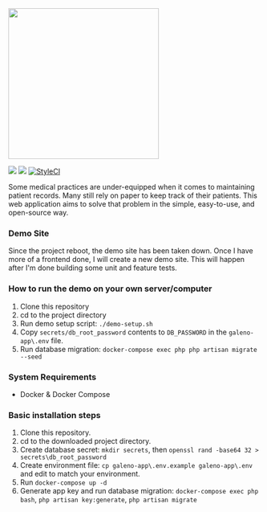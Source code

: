 <img src='https://github.com/junelsolis/medicoffice/blob/master/galeno-logo.svg' width='300'>

![](https://img.shields.io/github/languages/top/junelsolis/galeno) ![](https://img.shields.io/travis/junelsolis/galeno) [![StyleCI](https://github.styleci.io/repos/164389688/shield?branch=master)](https://github.styleci.io/repos/164389688)

Some medical practices are under-equipped when it comes to maintaining patient records. Many still rely on paper to keep track of their patients. This web application aims to solve that problem in the simple, easy-to-use, and open-source way.

### Demo Site
Since the project reboot, the demo site has been taken down. Once I have more of a frontend done, I will create a new demo site. This will happen after I'm done building some unit and feature tests.

### How to run the demo on your own server/computer
1. Clone this repository
1. cd to the project directory
1. Run demo setup script: `./demo-setup.sh`
1. Copy `secrets/db_root_password` contents to `DB_PASSWORD` in the `galeno-app\.env` file.
1. Run database migration: `docker-compose exec php php artisan migrate --seed`


### System Requirements
* Docker & Docker Compose

### Basic installation steps
1. Clone this repository.
1. cd to the downloaded project directory.
1. Create database secret: `mkdir secrets`, then `openssl rand -base64 32 > secrets\db_root_password`
1. Create environment file: `cp galeno-app\.env.example galeno-app\.env` and edit to match your environment.
1. Run `docker-compose up -d`
1. Generate app key and run database migration: `docker-compose exec php bash`, `php artisan key:generate`, `php artisan migrate`
